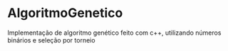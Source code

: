# AlgoritmoGenetico
Implementação de algoritmo genético feito com c++, utilizando números binários e seleção por torneio
